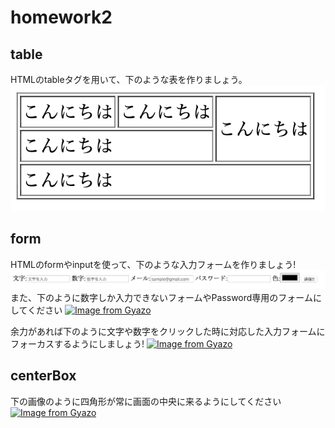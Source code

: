 # homework2 
## table
HTMLのtableタグを用いて、下のような表を作りましょう。
![01-table](images/01-table.png)

## form
HTMLのformやinputを使って、下のような入力フォームを作りましょう!
![02-form](images/02-form.png)
また、下のように数字しか入力できないフォームやPassword専用のフォームにしてください
[![Image from Gyazo](https://i.gyazo.com/1663f00599db53584f948bda2c2608af.gif)](https://gyazo.com/1663f00599db53584f948bda2c2608af)

余力があれば下のように文字や数字をクリックした時に対応した入力フォームにフォーカスするようにしましょう!
[![Image from Gyazo](https://i.gyazo.com/6f7480cdb8a2638b1069825b7d436a56.gif)](https://gyazo.com/6f7480cdb8a2638b1069825b7d436a56)

## centerBox
下の画像のように四角形が常に画面の中央に来るようにしてください
[![Image from Gyazo](https://i.gyazo.com/b320be90694f93c352164eeb2b560a18.gif)](https://gyazo.com/b320be90694f93c352164eeb2b560a18)

